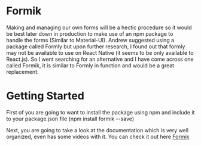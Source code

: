 # Formik

Making and managing our own forms will be a hectic procedure so it would be best later down in production to make use of an npm package to  
handle the forms (Similar to Material-UI). Andrew suggested using a package called Formly but upon further research, I found out that formly  
may not be available to use on React Native (it seems to be only available to React.js). So I went searching for an alternative and I have come across one called Formik, it is similar to Formly in function and would be a great replacement.

# Getting Started

First of you are going to want to install the package using npm and include it to your package.json file (npm install formik --save)

Next, you are going to take a look at the documentation which is very well organized, even has some videos with it. You can check it out here [Formik](https://formik.org/docs/overview)
